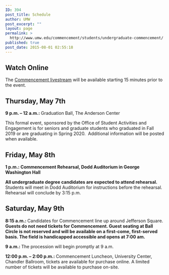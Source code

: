 ```yaml
---
ID: 394
post_title: Schedule
author: UMW
post_excerpt: ""
layout: page
permalink: >
  http://www.umw.edu/commencement/students/undergraduate-commencement/
published: true
post_date: 2015-08-01 02:55:18
---
```

<h2></h2>
<h2>Watch Online</h2>
The <a href="https://portal.stretchinternet.com/umwevents/portal.htm?eventId=530237&amp;streamType=video">Commencement livestream</a> will be available starting 15 minutes prior to the event.
<h2>Thursday, May 7th</h2>
<strong>9 p.m. – 12 a.m.: </strong>Graduation Ball, The Anderson Center

This formal event, sponsored by the Office of Student Activities and Engagement is for seniors and graduate students who graduated in Fall 2019 or are graduating in Spring 2020.  Additional information will be posted when available.
<h2>Friday, May 8th</h2>
<strong>1 p.m.: Commencement Rehearsal, Dodd Auditorium in George Washington Hall</strong>

<strong>All undergraduate degree candidates are expected to attend rehearsal.</strong> Students will meet in Dodd Auditorium for instructions before the rehearsal<em>.  </em>Rehearsal will conclude by 3:15 p.m.
<h2>Saturday, May 9th</h2>
<strong>8:15 a.m.: </strong>Candidates for Commencement line up around Jefferson Square.
<strong>Guests do not need tickets for Commencement. Guest seating at Ball Circle is not reserved and will be available on a first-come, first-served basis. The field is handicapped accessible and opens at 7:00 am.</strong>

<strong>9 a.m.: </strong>The procession will begin promptly at 9 a.m.

<strong>12:00 p.m. – 2:00 p.m.: </strong>Commencement Luncheon, University Center, Chandler Ballroom, tickets are available for purchase online. A limited number of tickets will be available to purchase on-site.

&nbsp;